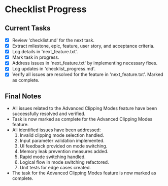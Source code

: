 # Checklist Progress

## Current Tasks
- [x] Review 'checklist.md' for the next task.
- [x] Extract milestone, epic, feature, user story, and acceptance criteria.
- [x] Log details in 'next_feature.txt'.
- [x] Mark task in progress.
- [x] Address issues in 'next_feature.txt' by implementing necessary fixes.
- [x] Log updates in 'checklist_progress.md'.
- [x] Verify all issues are resolved for the feature in 'next_feature.txt'. Marked as complete.

## Final Notes
- All issues related to the Advanced Clipping Modes feature have been successfully resolved and verified.
- Task is now marked as complete for the Advanced Clipping Modes feature.
- All identified issues have been addressed:
  1. Invalid clipping mode selection handled.
  2. Input parameter validation implemented.
  3. UI feedback provided on mode switching.
  4. Memory leak prevention measures added.
  5. Rapid mode switching handled.
  6. Logical flow in mode switching refactored.
  7. Unit tests for edge cases created.
- The task for the Advanced Clipping Modes feature is now marked as complete.
